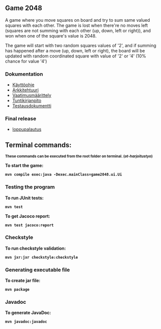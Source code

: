 ## Game 2048

A game where you move squares on board and try to sum same valued squares with each other. The game is lost when there're no moves left (squares are not summing with each other (up, down, left or right)), and won when one of the square's value is 2048.

The game will start with two random squares values of '2', and if summing has happened after a move (up, down, left or right), the board will be updated with random coordinated square with value of '2' or '4' (10% chance for value '4')

### Dokumentation
* [Käyttöohje](https://github.com/eherra/ot-harjoitustyo/blob/main/dokumentaatio/kayttoohje.md)
* [Arkkitehtuuri](https://github.com/eherra/ot-harjoitustyo/blob/main/dokumentaatio/arkkitehtuuri.md)
* [Vaatimusmäärittely](https://github.com/eherra/ot-harjoitustyo/blob/main/dokumentaatio/vaatimusmaarittely.md)
* [Tuntikirjanpito](https://github.com/eherra/ot-harjoitustyo/blob/main/dokumentaatio/tuntikirjanpito.md)
* [Testausdokumentti](https://github.com/eherra/ot-harjoitustyo/blob/main/dokumentaatio/testausdokumentti.md)

### Final release
* [loppupalautus](https://github.com/eherra/ot-harjoitustyo/releases/tag/loppupalautus2)

## Terminal commands:
<sub><b>These commands can be executed from the root folder on terminal. (_ot-harjoitustyo_)<b><sub>

To start the game:
```console
mvn compile exec:java -Dexec.mainClass=game2048.ui.Ui
```

### Testing the program
To run JUnit tests:
```console
mvn test
```

To get Jacoco report:
```console
mvn test jacoco:report
```

### Checkstyle
To run checkstyle validation:
```console
mvn jxr:jxr checkstyle:checkstyle
```

### Generating executable file
To create jar file:
```console
mvn package
```

### Javadoc
To generate JavaDoc:
```console
mvn javadoc:javadoc
```
